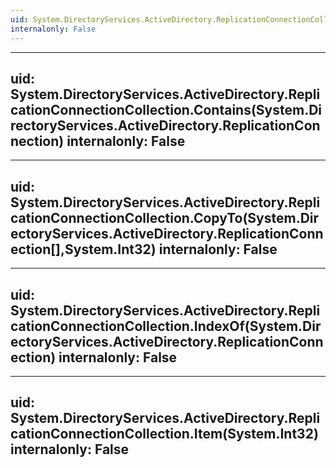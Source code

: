 ```yaml
---
uid: System.DirectoryServices.ActiveDirectory.ReplicationConnectionCollection
internalonly: False
---
```


---
uid: System.DirectoryServices.ActiveDirectory.ReplicationConnectionCollection.Contains(System.DirectoryServices.ActiveDirectory.ReplicationConnection)
internalonly: False
---

---
uid: System.DirectoryServices.ActiveDirectory.ReplicationConnectionCollection.CopyTo(System.DirectoryServices.ActiveDirectory.ReplicationConnection[],System.Int32)
internalonly: False
---

---
uid: System.DirectoryServices.ActiveDirectory.ReplicationConnectionCollection.IndexOf(System.DirectoryServices.ActiveDirectory.ReplicationConnection)
internalonly: False
---

---
uid: System.DirectoryServices.ActiveDirectory.ReplicationConnectionCollection.Item(System.Int32)
internalonly: False
---

